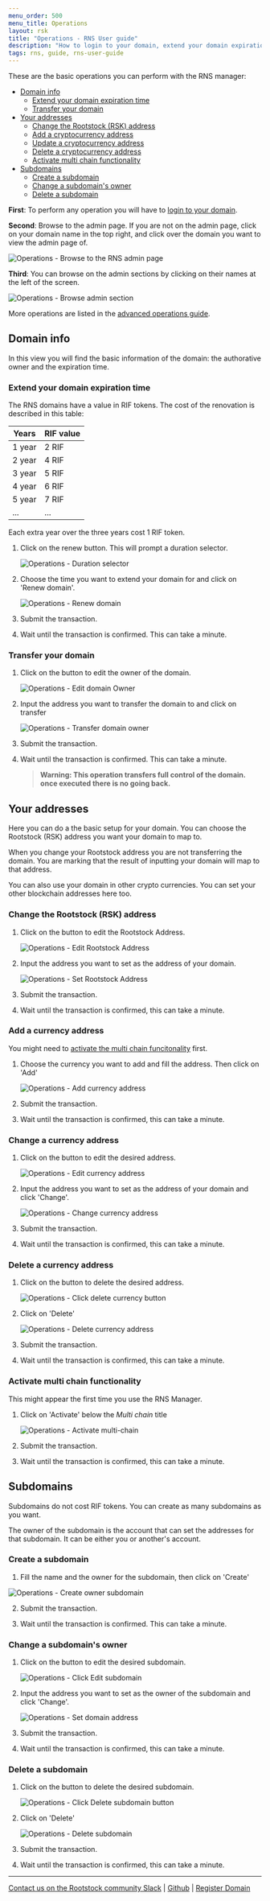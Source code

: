 ```yaml
---
menu_order: 500
menu_title: Operations
layout: rsk
title: "Operations - RNS User guide"
description: "How to login to your domain, extend your domain expiration time, transfer your domain, change the Rootstock address, add a cryptocurrency address, update a cryptocurrency address, delete a cryptocurrency address, activate multi chain functionality, create a subdomain, change a subdomain's owner, delete a subdomain"
tags: rns, guide, rns-user-guide
---
```


These are the basic operations you can perform with the RNS manager:

- [Domain info](#domain-info)
    - [Extend your domain expiration time](#extend-your-domain-expiration-time)
    - [Transfer your domain](#transfer-your-domain)
- [Your addresses](#your-addresses)
    - [Change the Rootstock (RSK) address](#change-the-rootstock-rsk-address)
    - [Add a cryptocurrency address](#add-a-currency-address)
    - [Update a cryptocurrency address](#change-a-currency-address)
    - [Delete a cryptocurrency address](#delete-a-currency-address)
    - [Activate multi chain functionality](#activate-multi-chain-functionality)
- [Subdomains](#subdomains)
    - [Create a subdomain](#create-a-subdomain)
    - [Change a subdomain's owner](#change-a-subdomains-owner)
    - [Delete a subdomain](#delete-a-subdomain)

**First**: To perform any operation you will have to [login to your domain](/rif/rns/guide/getting-started/).

**Second**: Browse to the admin page. If you are not on the admin page, click on your domain name in the top right, and click over the domain you want to view the admin page of.

![Operations - Browse to the RNS admin page](/rif/rns/guide/images/operations-browse-to-the-rns-admin-page.png)

**Third**: You can browse on the admin sections by clicking on their names at the left of the screen.

![Operations - Browse admin section](/rif/rns/guide/images/operations-browse-admin-section.png)

More operations are listed in the [advanced operations guide](/rif/rns/guide/advanced/).

## Domain info

In this view you will find the basic information of the domain: the authorative owner and the expiration time.

### Extend your domain expiration time

The RNS domains have a value in RIF tokens. The cost of the renovation is described in this table:

| Years | RIF value |
| - | - |
| 1 year | 2 RIF |
| 2 year | 4 RIF |
| 3 year | 5 RIF |
| 4 year | 6 RIF |
| 5 year | 7 RIF |
| ... | ... |

Each extra year over the three years cost 1 RIF token.

1. Click on the renew button. This will prompt a duration selector.

    ![Operations - Duration selector](/rif/rns/guide/images/operations-duration-selector.png)

2. Choose the time you want to extend your domain for and click on 'Renew domain'.

    ![Operations - Renew domain](/rif/rns/guide/images/operations-renew-domain.png)

3. Submit the transaction.

4. Wait until the transaction is confirmed. This can take a minute.

### Transfer your domain

1. Click on the button to edit the owner of the domain.

    ![Operations - Edit domain Owner](/rif/rns/guide/images/operations-edit-domain-owner.png)

2. Input the address you want to transfer the domain to and click on transfer

    ![Operations - Transfer domain owner](/rif/rns/guide/images/operations-transfer-domain-owner.png)

3. Submit the transaction.

4. Wait until the transaction is confirmed. This can take a minute.


    > **Warning: This operation transfers full control of the domain. once executed there is no going back.**


## Your addresses

Here you can do a the basic setup for your domain. You can choose the Rootstock (RSK) address you want your domain to map to.

When you change your Rootstock address you are not transferring the domain. You are marking that the result of inputting your domain will map to that address.

You can also use your domain in other crypto currencies. You can set your other blockchain addresses here too.

### Change the Rootstock (RSK) address

1. Click on the button to edit the Rootstock Address.

    ![Operations - Edit Rootstock Address](/rif/rns/guide/images/operations-edit-rsk-address.png)

2. Input the address you want to set as the address of your domain.

    ![Operations - Set Rootstock Address](/rif/rns/guide/images/operations-set-rsk-address.png)

3. Submit the transaction.

4. Wait until the transaction is confirmed, this can take a minute.

### Add a currency address

You might need to [activate the multi chain funcitonality](#activate-multi-chain-functionality) first.

1. Choose the currency you want to add and fill the address. Then click on 'Add'

    ![Operations - Add currency address](/rif/rns/guide/images/operations-add-currency-address.png)

2. Submit the transaction.

3. Wait until the transaction is confirmed, this can take a minute.


### Change a currency address

1. Click on the button to edit the desired address.

    ![Operations - Edit currency address](/rif/rns/guide/images/operations-edit-currency-address.png)

2. Input the address you want to set as the address of your domain and click 'Change'.

    ![Operations - Change currency address](/rif/rns/guide/images/operations-change-currency-address.png)

3. Submit the transaction.

4. Wait until the transaction is confirmed, this can take a minute.

### Delete a currency address

1. Click on the button to delete the desired address.

    ![Operations - Click delete currency button](/rif/rns/guide/images/operations-click-delete-currency-button.png)

2. Click on 'Delete'

    ![Operations - Delete currency address](/rif/rns/guide/images/operations-delete-currency-address.png)

3. Submit the transaction.

4. Wait until the transaction is confirmed, this can take a minute.

### Activate multi chain functionality

This might appear the first time you use the RNS Manager.

1. Click on 'Activate' below the _Multi chain_ title

    ![Operations - Activate multi-chain](/rif/rns/guide/images/operations-activate-multi-chain.png)

2. Submit the transaction.

3. Wait until the transaction is confirmed, this can take a minute.

## Subdomains

Subdomains do not cost RIF tokens. You can create as many subdomains as you want.

The owner of the subdomain is the account that can set the addresses for that subdomain. It can be either you or another's account.

### Create a subdomain

1. Fill the name and the owner for the subdomain, then click on 'Create'

![Operations - Create owner subdomain](/rif/rns/guide/images/operations-create-owner-subdomain.png)

2. Submit the transaction.

3. Wait until the transaction is confirmed. This can take a minute.

### Change a subdomain's owner

1. Click on the button to edit the desired subdomain.

    ![Operations - Click Edit subdomain](/rif/rns/guide/images/operations-click-edit-subdomain.png)

2. Input the address you want to set as the owner of the subdomain and click 'Change'.

    ![Operations - Set domain address](/rif/rns/guide/images/operations-set-domain-address.png)

3. Submit the transaction.

4. Wait until the transaction is confirmed, this can take a minute.

### Delete a subdomain

1. Click on the button to delete the desired subdomain.

    ![Operations - Click Delete subdomain button](/rif/rns/guide/images/operations-click-delete-subdomain-button.png)

2. Click on 'Delete'

    ![Operations - Delete subdomain](/rif/rns/guide/images/operations-delete-subdomain.png)

3. Submit the transaction.

4. Wait until the transaction is confirmed, this can take a minute.

----

[Contact us on the Rootstock community Slack](/slack/) |
[Github](https://github.com/rnsdomains) |
[Register Domain](https://manager.rns.rifos.org/search)
